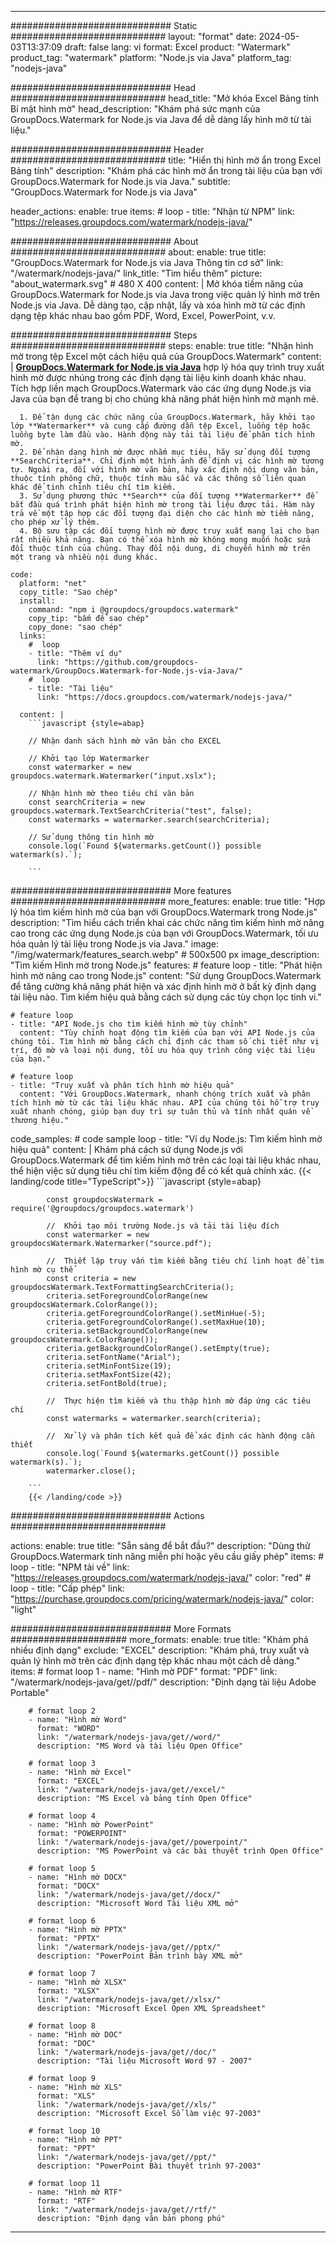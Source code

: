 
---
############################# Static ############################
layout: "format"
date:  2024-05-03T13:37:09
draft: false
lang: vi
format: Excel
product: "Watermark"
product_tag: "watermark"
platform: "Node.js via Java"
platform_tag: "nodejs-java"

############################# Head ############################
head_title: "Mở khóa Excel Bảng tính Bí mật hình mờ"
head_description: "Khám phá sức mạnh của GroupDocs.Watermark for Node.js via Java để dễ dàng lấy hình mờ từ tài liệu."

############################# Header ############################
title: "Hiển thị hình mờ ẩn trong Excel Bảng tính" 
description: "Khám phá các hình mờ ẩn trong tài liệu của bạn với GroupDocs.Watermark for Node.js via Java."
subtitle: "GroupDocs.Watermark for Node.js via Java" 

header_actions:
  enable: true
  items:
    #  loop
    - title: "Nhận từ NPM"
      link: "https://releases.groupdocs.com/watermark/nodejs-java/"
      
############################# About ############################
about:
    enable: true
    title: "GroupDocs.Watermark for Node.js via Java Thông tin cơ sở"
    link: "/watermark/nodejs-java/"
    link_title: "Tìm hiểu thêm"
    picture: "about_watermark.svg" # 480 X 400
    content: |
       Mở khóa tiềm năng của GroupDocs.Watermark for Node.js via Java trong việc quản lý hình mờ trên Node.js via Java. Dễ dàng tạo, cập nhật, lấy và xóa hình mờ từ các định dạng tệp khác nhau bao gồm PDF, Word, Excel, PowerPoint, v.v.

############################# Steps ############################
steps:
    enable: true
    title: "Nhận hình mờ trong tệp Excel một cách hiệu quả của GroupDocs.Watermark"
    content: |
      **[GroupDocs.Watermark for Node.js via Java](https://products.groupdocs.com/watermark/nodejs-java/)** hợp lý hóa quy trình truy xuất hình mờ được nhúng trong các định dạng tài liệu kinh doanh khác nhau. Tích hợp liền mạch GroupDocs.Watermark vào các ứng dụng Node.js via Java của bạn để trang bị cho chúng khả năng phát hiện hình mờ mạnh mẽ.
      
      1. Để tận dụng các chức năng của GroupDocs.Watermark, hãy khởi tạo lớp **Watermarker** và cung cấp đường dẫn tệp Excel, luồng tệp hoặc luồng byte làm đầu vào. Hành động này tải tài liệu để phân tích hình mờ.
      2. Để nhận dạng hình mờ được nhắm mục tiêu, hãy sử dụng đối tượng **SearchCriteria**. Chỉ định một hình ảnh để định vị các hình mờ tương tự. Ngoài ra, đối với hình mờ văn bản, hãy xác định nội dung văn bản, thuộc tính phông chữ, thuộc tính màu sắc và các thông số liên quan khác để tinh chỉnh tiêu chí tìm kiếm.
      3. Sử dụng phương thức **Search** của đối tượng **Watermarker** để bắt đầu quá trình phát hiện hình mờ trong tài liệu được tải. Hàm này trả về một tập hợp các đối tượng đại diện cho các hình mờ tiềm năng, cho phép xử lý thêm.
      4. Bộ sưu tập các đối tượng hình mờ được truy xuất mang lại cho bạn rất nhiều khả năng. Bạn có thể xóa hình mờ không mong muốn hoặc sửa đổi thuộc tính của chúng. Thay đổi nội dung, di chuyển hình mờ trên một trang và nhiều nội dung khác.
   
    code:
      platform: "net"
      copy_title: "Sao chép"
      install:
        command: "npm i @groupdocs/groupdocs.watermark"
        copy_tip: "bấm để sao chép"
        copy_done: "sao chép"
      links:
        #  loop
        - title: "Thêm ví dụ"
          link: "https://github.com/groupdocs-watermark/GroupDocs.Watermark-for-Node.js-via-Java/"
        #  loop
        - title: "Tài liệu"
          link: "https://docs.groupdocs.com/watermark/nodejs-java/"
          
      content: |
        ```javascript {style=abap}

        // Nhận danh sách hình mờ văn bản cho EXCEL

        // Khởi tạo lớp Watermarker
        const watermarker = new groupdocs.watermark.Watermarker("input.xslx");
        
        // Nhận hình mờ theo tiêu chí văn bản
        const searchCriteria = new groupdocs.watermark.TextSearchCriteria("test", false);
        const watermarks = watermarker.search(searchCriteria);

        // Sử dụng thông tin hình mờ
        console.log(`Found ${watermarks.getCount()} possible watermark(s).`);
        
        ```            

############################# More features ############################
more_features:
  enable: true
  title: "Hợp lý hóa tìm kiếm hình mờ của bạn với GroupDocs.Watermark trong Node.js"
  description: "Tìm hiểu cách triển khai các chức năng tìm kiếm hình mờ nâng cao trong các ứng dụng Node.js của bạn với GroupDocs.Watermark, tối ưu hóa quản lý tài liệu trong Node.js via Java."
  image: "/img/watermark/features_search.webp" # 500x500 px
  image_description: "Tìm kiếm Hình mờ trong Node.js"
  features:
    # feature loop
    - title: "Phát hiện hình mờ nâng cao trong Node.js"
      content: "Sử dụng GroupDocs.Watermark để tăng cường khả năng phát hiện và xác định hình mờ ở bất kỳ định dạng tài liệu nào. Tìm kiếm hiệu quả bằng cách sử dụng các tùy chọn lọc tinh vi."

    # feature loop
    - title: "API Node.js cho tìm kiếm hình mờ tùy chỉnh"
      content: "Tùy chỉnh hoạt động tìm kiếm của bạn với API Node.js của chúng tôi. Tìm hình mờ bằng cách chỉ định các tham số chi tiết như vị trí, độ mờ và loại nội dung, tối ưu hóa quy trình công việc tài liệu của bạn."

    # feature loop
    - title: "Truy xuất và phân tích hình mờ hiệu quả"
      content: "Với GroupDocs.Watermark, nhanh chóng trích xuất và phân tích hình mờ từ các tài liệu khác nhau. API của chúng tôi hỗ trợ truy xuất nhanh chóng, giúp bạn duy trì sự tuân thủ và tính nhất quán về thương hiệu."
      
  code_samples:
    # code sample loop
    - title: "Ví dụ Node.js: Tìm kiếm hình mờ hiệu quả"
      content: |
        Khám phá cách sử dụng Node.js với GroupDocs.Watermark để tìm kiếm hình mờ trên các loại tài liệu khác nhau, thể hiện việc sử dụng tiêu chí tìm kiếm động để có kết quả chính xác.
        {{< landing/code title="TypeScript">}}
        ```javascript {style=abap}
        
            const groupdocsWatermark = require('@groupdocs/groupdocs.watermark')

            //  Khởi tạo môi trường Node.js và tải tài liệu đích
            const watermarker = new groupdocsWatermark.Watermarker("source.pdf");

            //  Thiết lập truy vấn tìm kiếm bằng tiêu chí linh hoạt để tìm hình mờ cụ thể
            const criteria = new groupdocsWatermark.TextFormattingSearchCriteria();
            criteria.setForegroundColorRange(new groupdocsWatermark.ColorRange());
            criteria.getForegroundColorRange().setMinHue(-5);
            criteria.getForegroundColorRange().setMaxHue(10);
            criteria.setBackgroundColorRange(new groupdocsWatermark.ColorRange());
            criteria.getBackgroundColorRange().setEmpty(true);
            criteria.setFontName("Arial");
            criteria.setMinFontSize(19);
            criteria.setMaxFontSize(42);
            criteria.setFontBold(true);
  
            //  Thực hiện tìm kiếm và thu thập hình mờ đáp ứng các tiêu chí
            const watermarks = watermarker.search(criteria);

            //  Xử lý và phân tích kết quả để xác định các hành động cần thiết
            console.log(`Found ${watermarks.getCount()} possible watermark(s).`);
            watermarker.close();

        ```
        {{< /landing/code >}}


############################# Actions ############################

actions:
  enable: true
  title: "Sẵn sàng để bắt đầu?"
  description: "Dùng thử GroupDocs.Watermark tính năng miễn phí hoặc yêu cầu giấy phép"
  items:
    #  loop
    - title: "NPM tải về"
      link: "https://releases.groupdocs.com/watermark/nodejs-java/"
      color: "red"
        #  loop
    - title: "Cấp phép"
      link: "https://purchase.groupdocs.com/pricing/watermark/nodejs-java/"
      color: "light"


############################# More Formats #####################
more_formats:
    enable: true
    title: "Khám phá nhiều định dạng"
    exclude: "EXCEL"
    description: "Khám phá, truy xuất và quản lý hình mờ trên các định dạng tệp khác nhau một cách dễ dàng."
    items: 
        # format loop 1
        - name: "Hình mờ PDF"
          format: "PDF"
          link: "/watermark/nodejs-java/get//pdf/"
          description: "Định dạng tài liệu Adobe Portable"

        # format loop 2
        - name: "Hình mờ Word"
          format: "WORD"
          link: "/watermark/nodejs-java/get//word/"
          description: "MS Word và tài liệu Open Office"
          
        # format loop 3
        - name: "Hình mờ Excel"
          format: "EXCEL"
          link: "/watermark/nodejs-java/get//excel/"
          description: "MS Excel và bảng tính Open Office"

        # format loop 4
        - name: "Hình mờ PowerPoint"
          format: "POWERPOINT"
          link: "/watermark/nodejs-java/get//powerpoint/"
          description: "MS PowerPoint và các bài thuyết trình Open Office"

        # format loop 5
        - name: "Hình mờ DOCX"
          format: "DOCX"
          link: "/watermark/nodejs-java/get//docx/"
          description: "Microsoft Word Tài liệu XML mở"
          
        # format loop 6
        - name: "Hình mờ PPTX"
          format: "PPTX"
          link: "/watermark/nodejs-java/get//pptx/"
          description: "PowerPoint Bản trình bày XML mở"
          
        # format loop 7
        - name: "Hình mờ XLSX"
          format: "XLSX"
          link: "/watermark/nodejs-java/get//xlsx/"
          description: "Microsoft Excel Open XML Spreadsheet"

        # format loop 8
        - name: "Hình mờ DOC"
          format: "DOC"
          link: "/watermark/nodejs-java/get//doc/"
          description: "Tài liệu Microsoft Word 97 - 2007"

        # format loop 9
        - name: "Hình mờ XLS"
          format: "XLS"
          link: "/watermark/nodejs-java/get//xls/"
          description: "Microsoft Excel Sổ làm việc 97-2003"

        # format loop 10
        - name: "Hình mờ PPT"
          format: "PPT"
          link: "/watermark/nodejs-java/get//ppt/"
          description: "PowerPoint Bài thuyết trình 97-2003"

        # format loop 11
        - name: "Hình mờ RTF"
          format: "RTF"
          link: "/watermark/nodejs-java/get//rtf/"
          description: "Định dạng văn bản phong phú"

---
